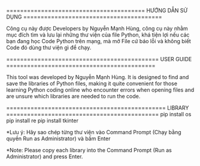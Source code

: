 ======================================== HƯỚNG DẪN SỬ DỤNG ========================================

Công cụ này được Developers by Nguyễn Mạnh Hùng, công cụ này nhằm mục đích tìm và lưu lại những thư viện của file Python, khá tiện lợi nếu các bạn đang học Code Python trên mạng, mà mở File cứ báo lỗi và không biết Code đó dùng thư viện gì để chạy.

============================================ USER GUIDE ===========================================

This tool was developed by Nguyễn Mạnh Hùng. It is designed to find and save the libraries of Python files, making it quite convenient for those learning Python coding online who encounter errors when opening files and are unsure which libraries are needed to run the code.

============================================== LIBRARY ============================================
pip install os
pip install re
pip install tkinter

*Lưu ý: Hãy sao chép từng thư viện vào Command Prompt (Chạy bằng quyền Run as Administrator) và bấm Enter

*Note: Please copy each library into the Command Prompt (Run as Administrator) and press Enter.